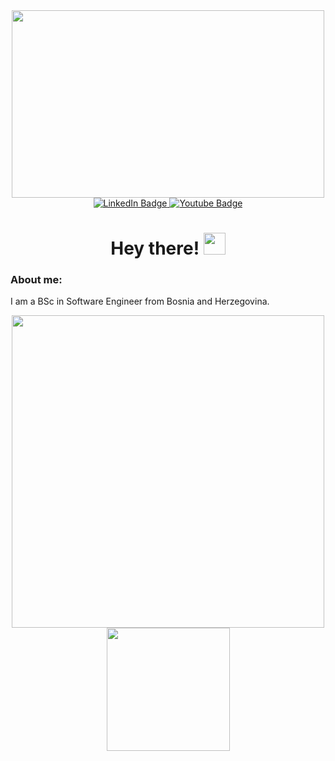 <div id="header" align="center">
  <img src="https://media.giphy.com/media/qgQUggAC3Pfv687qPC/giphy.gif" width="500" height="300"/>
  
  <div id="badges">
    <a href="https://www.linkedin.com/in/ridvan-okovic00/">
      <img src="https://img.shields.io/badge/LinkedIn-blue?style=for-the-badge&logo=linkedin&logoColor=white" alt="LinkedIn Badge"/>
    </a>
    <a href="https://www.instagram.com/ridvan.okovic/">
      <img src="https://img.shields.io/badge/Instagram-red?style=for-the-badge&logo=instagram&logoColor=white" alt="Youtube Badge"/>
    </a>
  </div>

  <h1>
    Hey there! 
    <img src="https://media.giphy.com/media/hvRJCLFzcasrR4ia7z/giphy.gif" width="35px"/>
  </h1>
  
  <div align="left">
    <h3>About me:</h3>
    <p>I am a BSc in Software Engineer from Bosnia and Herzegovina.</p>
  </div>
  
  <img src="https://github-readme-streak-stats.herokuapp.com/?user=Ridvan-Okovic&theme=dracula" width="500px"/>
  <img height="197px" src="https://github-readme-stats-sigma-five.vercel.app/api/?username=Ridvan-Okovic&layout=compact&show_icons=true&langs_count=7&theme=dracula"/>

  
</div>



